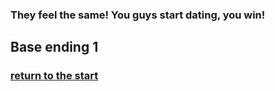 ### They feel  the same! You guys start dating, you win!

## Base ending 1

### [return to the start](README.md)
